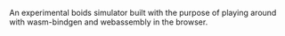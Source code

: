 An experimental boids simulator built with the purpose of playing around with wasm-bindgen and webassembly in the browser.
